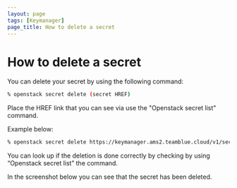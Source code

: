 ```yaml
---
layout: page
tags: [Keymanager]
page_title: How to delete a secret
---
```


# How to delete a secret

You can delete your secret by using the following command:
```bash 
% openstack secret delete (secret HREF)
```
Place the HREF link that you can see via use the "Openstack secret list" command.

Example below:

```bash
% openstack secret delete https://keymanager.ams2.teamblue.cloud/v1/secrets/efab91f4-9104-4274-8574-b61f82008846 
```

You can look up if the deletion is done correctly by checking by using  “Openstack secret list” the command.

In the screenshot below you can see that the secret has been deleted.

